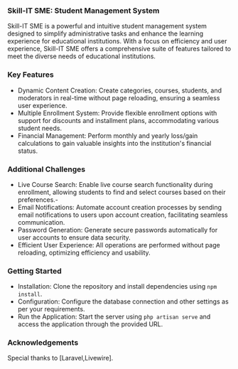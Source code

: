 ### Skill-IT SME: Student Management System
Skill-IT SME is a powerful and intuitive student management system designed to simplify administrative tasks and enhance the learning experience for educational institutions. With a focus on efficiency and user experience, Skill-IT SME offers a comprehensive suite of features tailored to meet the diverse needs of educational institutions.

### Key Features
- Dynamic Content Creation: Create categories, courses, students, and moderators in real-time without page reloading, ensuring a seamless user experience.
- Multiple Enrollment System: Provide flexible enrollment options with support for discounts and installment plans, accommodating various student needs.
- Financial Management: Perform monthly and yearly loss/gain calculations to gain valuable insights into the institution's financial status.

### Additional Challenges
- Live Course Search: Enable live course search functionality during enrollment, allowing students to find and select courses based on their preferences.-
- Email Notifications: Automate account creation processes by sending email notifications to users upon account creation, facilitating seamless communication.
- Password Generation: Generate secure passwords automatically for user accounts to ensure data security.
- Efficient User Experience: All operations are performed without page reloading, optimizing efficiency and usability.

### Getting Started
- Installation: Clone the repository and install dependencies using `npm install`.
- Configuration: Configure the database connection and other settings as per your requirements.
- Run the Application: Start the server using `php artisan serve` and access the application through the provided URL.

### Acknowledgements
Special thanks to [Laravel,Livewire].
